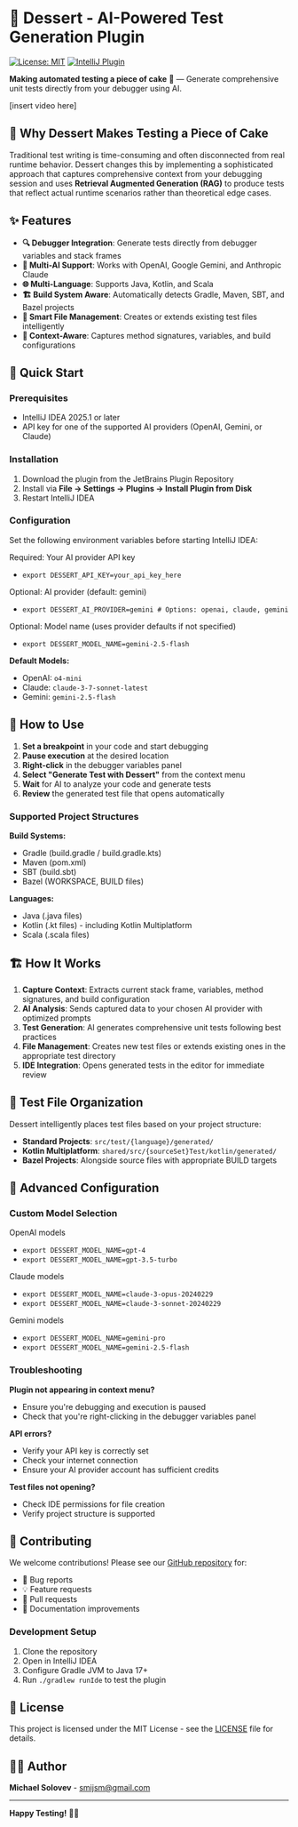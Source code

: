 # 🍰 Dessert - AI-Powered Test Generation Plugin

[![License: MIT](https://img.shields.io/badge/License-MIT-yellow.svg)](https://opensource.org/licenses/MIT)
[![IntelliJ Plugin](https://img.shields.io/badge/IntelliJ-Plugin-blue.svg)](https://plugins.jetbrains.com/)

**Making automated testing a piece of cake** 🍰 — Generate comprehensive unit tests directly from your debugger using AI.

[insert video here]

## 🎯 Why Dessert Makes Testing a Piece of Cake

Traditional test writing is time-consuming and often disconnected from real runtime behavior. Dessert changes this by implementing a sophisticated approach that captures comprehensive context from your debugging session and uses **Retrieval Augmented Generation (RAG)** to produce tests that reflect actual runtime scenarios rather than theoretical edge cases.

## ✨ Features

- **🔍 Debugger Integration**: Generate tests directly from debugger variables and stack frames
- **🤖 Multi-AI Support**: Works with OpenAI, Google Gemini, and Anthropic Claude
- **🌐 Multi-Language**: Supports Java, Kotlin, and Scala
- **🏗️ Build System Aware**: Automatically detects Gradle, Maven, SBT, and Bazel projects
- **📁 Smart File Management**: Creates or extends existing test files intelligently
- **🎯 Context-Aware**: Captures method signatures, variables, and build configurations

## 🚀 Quick Start

### Prerequisites

- IntelliJ IDEA 2025.1 or later
- API key for one of the supported AI providers (OpenAI, Gemini, or Claude)

### Installation

1. Download the plugin from the JetBrains Plugin Repository
2. Install via **File → Settings → Plugins → Install Plugin from Disk**
3. Restart IntelliJ IDEA

### Configuration

Set the following environment variables before starting IntelliJ IDEA:

Required: Your AI provider API key
- `export DESSERT_API_KEY=your_api_key_here`

Optional: AI provider (default: gemini)
- `export DESSERT_AI_PROVIDER=gemini # Options: openai, claude, gemini`

Optional: Model name (uses provider defaults if not specified)
- `export DESSERT_MODEL_NAME=gemini-2.5-flash`

**Default Models:**
- OpenAI: `o4-mini`
- Claude: `claude-3-7-sonnet-latest`
- Gemini: `gemini-2.5-flash`

## 🎯 How to Use

1. **Set a breakpoint** in your code and start debugging
2. **Pause execution** at the desired location
3. **Right-click** in the debugger variables panel
4. **Select "Generate Test with Dessert"** from the context menu
5. **Wait** for AI to analyze your code and generate tests
6. **Review** the generated test file that opens automatically

### Supported Project Structures

**Build Systems:**
- Gradle (build.gradle / build.gradle.kts)
- Maven (pom.xml)
- SBT (build.sbt)
- Bazel (WORKSPACE, BUILD files)

**Languages:**
- Java (.java files)
- Kotlin (.kt files) - including Kotlin Multiplatform
- Scala (.scala files)

## 🏗️ How It Works

1. **Capture Context**: Extracts current stack frame, variables, method signatures, and build configuration
2. **AI Analysis**: Sends captured data to your chosen AI provider with optimized prompts
3. **Test Generation**: AI generates comprehensive unit tests following best practices
4. **File Management**: Creates new test files or extends existing ones in the appropriate test directory
5. **IDE Integration**: Opens generated tests in the editor for immediate review

## 📁 Test File Organization

Dessert intelligently places test files based on your project structure:

- **Standard Projects**: `src/test/{language}/generated/`
- **Kotlin Multiplatform**: `shared/src/{sourceSet}Test/kotlin/generated/`
- **Bazel Projects**: Alongside source files with appropriate BUILD targets

## 🔧 Advanced Configuration

### Custom Model Selection

OpenAI models
- `export DESSERT_MODEL_NAME=gpt-4`
- `export DESSERT_MODEL_NAME=gpt-3.5-turbo`

Claude models
- `export DESSERT_MODEL_NAME=claude-3-opus-20240229`
- `export DESSERT_MODEL_NAME=claude-3-sonnet-20240229`

Gemini models
- `export DESSERT_MODEL_NAME=gemini-pro`
- `export DESSERT_MODEL_NAME=gemini-2.5-flash`

### Troubleshooting

**Plugin not appearing in context menu?**
- Ensure you're debugging and execution is paused
- Check that you're right-clicking in the debugger variables panel

**API errors?**
- Verify your API key is correctly set
- Check your internet connection
- Ensure your AI provider account has sufficient credits

**Test files not opening?**
- Check IDE permissions for file creation
- Verify project structure is supported

## 🤝 Contributing

We welcome contributions! Please see our [GitHub repository](https://github.com/smijsm/Dessert) for:

- 🐛 Bug reports
- 💡 Feature requests
- 🔧 Pull requests
- 📖 Documentation improvements

### Development Setup

1. Clone the repository
2. Open in IntelliJ IDEA
3. Configure Gradle JVM to Java 17+
4. Run `./gradlew runIde` to test the plugin

## 📄 License

This project is licensed under the MIT License - see the [LICENSE](LICENSE) file for details.

## 👨‍💻 Author

**Michael Solovev** - [smijsm@gmail.com](mailto:smijsm@gmail.com)

---

**Happy Testing!** 🧪✨